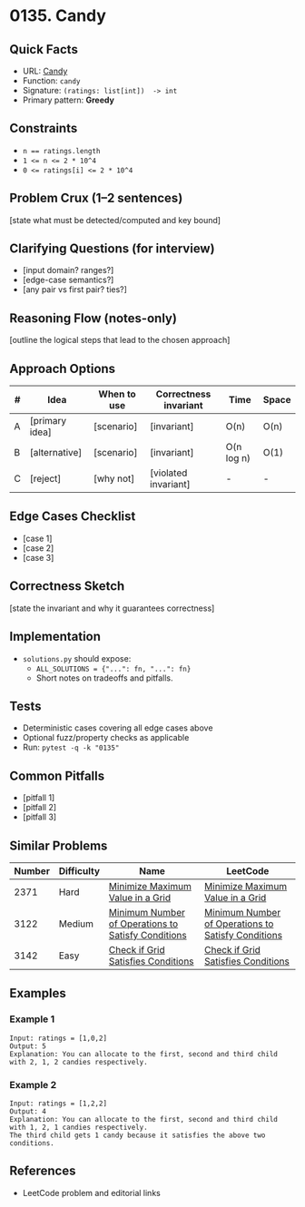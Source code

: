 # 0135. Candy

## Quick Facts

- URL: [Candy](https://leetcode.com/problems/candy/)
- Function: `candy`
- Signature: `(ratings: list[int])  -> int`
- Primary pattern: **Greedy**

## Constraints

- `n == ratings.length`
- `1 <= n <= 2 * 10^4`
- `0 <= ratings[i] <= 2 * 10^4`

## Problem Crux (1–2 sentences)

[state what must be detected/computed and key bound]

## Clarifying Questions (for interview)

- [input domain? ranges?]
- [edge-case semantics?]
- [any pair vs first pair? ties?]

## Reasoning Flow (notes-only)

[outline the logical steps that lead to the chosen approach]

## Approach Options

| # | Idea | When to use | Correctness invariant | Time | Space |
|---|------|-------------|-----------------------|------|-------|
| A | [primary idea] | [scenario] | [invariant] | O(n) | O(n) |
| B | [alternative] | [scenario] | [invariant] | O(n log n) | O(1) |
| C | [reject] | [why not] | [violated invariant] | - | - |

## Edge Cases Checklist

- [case 1]
- [case 2]
- [case 3]

## Correctness Sketch

[state the invariant and why it guarantees correctness]

## Implementation

- `solutions.py` should expose:
  - `ALL_SOLUTIONS = {"...": fn, "...": fn}`
  - Short notes on tradeoffs and pitfalls.

## Tests

- Deterministic cases covering all edge cases above
- Optional fuzz/property checks as applicable
- Run: `pytest -q -k "0135"`

## Common Pitfalls

- [pitfall 1]
- [pitfall 2]
- [pitfall 3]

## Similar Problems

| Number | Difficulty | Name | LeetCode |
|---|---|---|---|
| 2371 | Hard | [Minimize Maximum Value in a Grid](../2371-minimize-maximum-value-in-a-grid/readme.md) | [Minimize Maximum Value in a Grid](https://leetcode.com/problems/minimize-maximum-value-in-a-grid/) |
| 3122 | Medium | [Minimum Number of Operations to Satisfy Conditions](../3122-minimum-number-of-operations-to-satisfy-conditions/readme.md) | [Minimum Number of Operations to Satisfy Conditions](https://leetcode.com/problems/minimum-number-of-operations-to-satisfy-conditions/) |
| 3142 | Easy | [Check if Grid Satisfies Conditions](../3142-check-if-grid-satisfies-conditions/readme.md) | [Check if Grid Satisfies Conditions](https://leetcode.com/problems/check-if-grid-satisfies-conditions/) |

## Examples

### Example 1

```text
Input: ratings = [1,0,2]
Output: 5
Explanation: You can allocate to the first, second and third child with 2, 1, 2 candies respectively.
```

### Example 2

```text
Input: ratings = [1,2,2]
Output: 4
Explanation: You can allocate to the first, second and third child with 1, 2, 1 candies respectively.
The third child gets 1 candy because it satisfies the above two conditions.
```

## References

- LeetCode problem and editorial links
